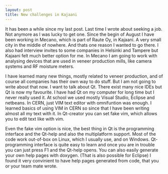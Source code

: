 ```yaml
---
layout: post
title: New challenges in Kajaani
---
```


It has been a while since my last post. Last time I wrote about seeking a job.
Not anymore as I was lucky to get one. Since the begin of August I have been
working in Mecano, which is part of Raute Oy, in Kajaani. A very small city in
the middle of nowhere. And thats one reason I wanted to go there. I also had
interview invites to some companies in Helsinki and Tampere but Kajaani felt
much better option for me. In Mecano I am going to work with analysing devices
that are used in veneer production mills, like camera systems and RF moisture
meters.

I have learned many new things, mostly related to veneer production, and of
course all companies has their own way to do stuff. But I am not going to write
about that now. I want to talk about Qt. There exist many nice IDEs but
Qt is now my favourite. I have had Qt on my computer for long time but I
never really used it. At school we used mostly Visual Studio, Eclipse and
netbeans. In CERN, just VIM text editor with omnifuntion was enough. I learned
basics of using VIM in CERN so since that I have been writing almost all my text
with it. In Qt-creator you can set fake vim, which allows you to edit text like
with vim.

Even the fake vim option is nice, the best thing in Qt is the programming
interface and the Qt-help and also the multiplatform support. Most of the code
work out-of-box on Linux, which I usually use, and on Windows. Qt-programming
interface is quite easy to learn and once you are in trouble you can just press
F1 and the Qt-help opens. You can also easily generate your own help pages with
doxygen. (That is also possible for Eclipse) I found it very convinient to have
help pages generated from code, that you or your team mate wrote.
